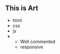 <h2>This is Art</h2>
<ul>
    <li>html</li>
    <li>css</li>
    <li>js</li>
    <li>
        <ul>
            <li>Well commented</li>
            <li>responsive</li>
        </ul>
    </li>
</ul>